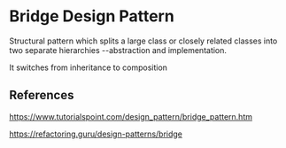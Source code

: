 # Bridge Design Pattern
Structural pattern which splits a large 
class or closely related classes into two 
separate hierarchies --abstraction and
implementation.

It switches from inheritance to composition

## References
https://www.tutorialspoint.com/design_pattern/bridge_pattern.htm

https://refactoring.guru/design-patterns/bridge